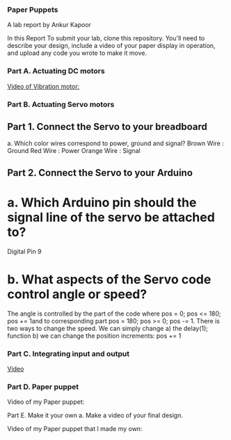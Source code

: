### Paper Puppets
A lab report by Ankur Kapoor

In this Report
To submit your lab, clone this repository. You'll need to describe your design, include a video of your paper display in operation, and upload any code you wrote to make it move.

### Part A. Actuating DC motors

[Video of Vibration motor:](https://www.youtube.com/watch?v=ZMKGFtkHpLw)


### Part B. Actuating Servo motors

## Part 1. Connect the Servo to your breadboard
a. Which color wires correspond to power, ground and signal?
Brown Wire : Ground
Red Wire : Power
Orange Wire : Signal

## Part 2. Connect the Servo to your Arduino

# a. Which Arduino pin should the signal line of the servo be attached to?

Digital Pin 9

# b. What aspects of the Servo code control angle or speed?

The angle is controlled by the part of the code where pos = 0; pos <= 180; pos += 1and to corresponding part pos = 180; pos >= 0; pos -= 1. There is two ways to change the speed. We can simply change a) the delay(1); function b) we can change the position increments: pos += 1

### Part C. Integrating input and output
 
 [Video](https://www.youtube.com/watch?v=vJoI5zn6s3s)
 
### Part D. Paper puppet

Video of my Paper puppet:  

Part E. Make it your own
a. Make a video of your final design.

 
Video of my Paper puppet that I made my own:  
